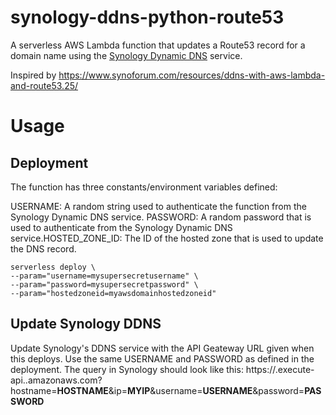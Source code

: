 # synology-ddns-python-route53

A serverless AWS Lambda function that updates a Route53 record for a domain name using the [Synology Dynamic DNS](https://www.synology.com/en-us/support/dynamic-dns/dynamic-dns-overview/) service.

Inspired by https://www.synoforum.com/resources/ddns-with-aws-lambda-and-route53.25/

# Usage

## Deployment

The function has three constants/environment variables defined:

USERNAME: A random string used to authenticate the function from the Synology Dynamic DNS service.
PASSWORD: A random password that is used to authenticate from the Synology Dynamic DNS service.HOSTED_ZONE_ID: The ID of the hosted zone that is used to update the DNS record.

```
serverless deploy \
--param="username=mysupersecretusername" \
--param="password=mysupersecretpassword" \
--param="hostedzoneid=myawsdomainhostedzoneid"
```

## Update Synology DDNS

Update Synology's DDNS service with the API Geateway URL given when this deploys. Use the same USERNAME and PASSWORD as defined in the deployment.
The query in Synology should look like this:
https://<Your Unique Lambda ID>.execute-api.<Your Region>.amazonaws.com?hostname=__HOSTNAME__&ip=__MYIP__&username=__USERNAME__&password=__PASSWORD__


